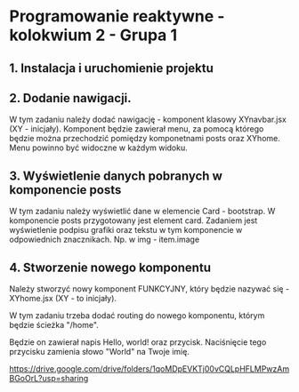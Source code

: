 # Programowanie reaktywne - kolokwium 2 - Grupa 1


## 1. Instalacja i uruchomienie projektu

## 2. Dodanie nawigacji.

W tym zadaniu należy dodać nawigację - komponent klasowy XYnavbar.jsx (XY - inicjały).
Komponent będzie zawierał menu, za pomocą którego będzie można przechodzić pomiędzy komponetnami posts oraz XYhome.
Menu powinno być widoczne w każdym widoku.

## 3. Wyświetlenie danych pobranych w komponencie posts

W tym zadaniu należy wyświetlić dane w elemencie Card - bootstrap.
W komponencie posts przygotowany jest element card. Zadaniem jest wyświetlenie podpisu grafiki oraz tekstu w tym komponencie w odpowiednich znacznikach.
Np. w img - item.image

## 4. Stworzenie nowego komponentu

Należy stworzyć nowy komponent FUNKCYJNY, który będzie nazywać się - XYhome.jsx (XY - to inicjały).

W tym zadaniu trzeba dodać routing do nowego komponentu, którym będzie ścieżka "/home".

Będzie on zawierał napis Hello, world! oraz przycisk.
Naciśnięcie tego przycisku zamienia słowo "World" na Twoje imię.


https://drive.google.com/drive/folders/1qoMDpEVKTj00vCQLpHFLMPwzAmBGoOrL?usp=sharing

